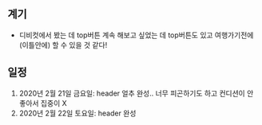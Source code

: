 ## 계기
  - 디비컷에서 봤는 데 top버튼 계속 해보고 싶었는 데 top버튼도 있고 여행가기전에(이틀안에) 할 수 있을 것 같다!

## 일정
  1. 2020년 2월 21일 금요일: header 얼추 완성.. 너무 피곤하기도 하고 컨디션이 안좋아서 집중이 X
  2. 2020년 2월 22일 토요일: header 완성